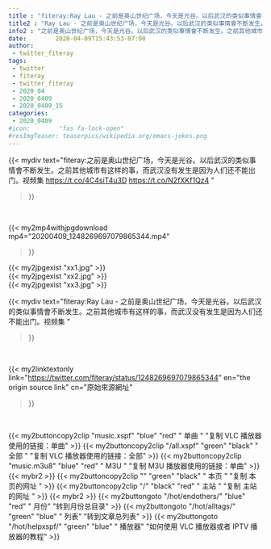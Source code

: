 ```yaml
---
title : "fiteray:Ray Lau - 之前是奥山世纪广场，今天是光谷。以后武汉的类似事情會不断发生。之前其他城市有这样的事，而武汉没有发生是因为人们还不能出门。视频集 "
title2 : "Ray Lau - 之前是奥山世纪广场，今天是光谷。以后武汉的类似事情會不断发生。之前其他城市有这样的事，而武汉没有发生是因为人们还不能出门。视频集 "
info2 : "之前是奥山世纪广场，今天是光谷。以后武汉的类似事情會不断发生。之前其他城市有这样的事，而武汉没有发生是因为人们还不能出门。视频集 https://t.co/4C4siT4u3D https://t.co/N2fXKf1Qz4 "
date:        2020-04-09T15:43:53-07:00
author:
 - twitter_fiteray
tags:
 - twitter
 - fiteray
 - twitter_fiteray
 - 2020_04
 - 2020_0409
 - 2020_0409_15
categories:
 - 2020_0409
#icon:        "fas fa-lock-open"
#resImgTeaser: teaserpics/wikipedia.org/emacs-jokes.png
---
```


{{< mydiv text="fiteray:之前是奥山世纪广场，今天是光谷。以后武汉的类似事情會不断发生。之前其他城市有这样的事，而武汉没有发生是因为人们还不能出门。视频集 https://t.co/4C4siT4u3D https://t.co/N2fXKf1Qz4 "
>}}
<br>


{{< my2mp4withjpgdownload mp4="20200409_1248269697079865344.mp4"
>}}

{{< my2jpgexist "xx1.jpg" >}}<br>
{{< my2jpgexist "xx2.jpg" >}}<br>
{{< my2jpgexist "xx3.jpg" >}}<br>



{{< mydiv text="fiteray:Ray Lau - 之前是奥山世纪广场，今天是光谷。以后武汉的类似事情會不断发生。之前其他城市有这样的事，而武汉没有发生是因为人们还不能出门。视频集 "
>}}
<br>

{{< my2linktextonly link="https://twitter.com/fiteray/status/1248269697079865344"
en="the origin source link" cn="原始來源網址"
>}}


<br>

{{< my2buttoncopy2clip "music.xspf"        "blue"   "red"    " 单曲 "  "复制 VLC 播放器使用的链接：单曲" >}} {{< my2buttoncopy2clip "/all.xspf"         "green"  "black"  " 全部 "  "复制 VLC 播放器使用的链接：全部" >}} {{< my2buttoncopy2clip "music.m3u8"        "blue"   "red"    " M3U  "    "复制 M3U 播放器使用的链接：单曲" >}} {{< mybr2 >}} {{< my2buttoncopy2clip ""                  "green"  "black"  " 本页 "    "复制 本页的网址 " >}} {{< my2buttoncopy2clip "/"                 "black"  "red"    " 主站 "    "复制 主站的网址 " >}} {{< mybr2 >}} {{< my2buttongoto      "/hot/endothers/"   "blue"   "red"    " 月份"   "转到月份总目录" >}} {{< my2buttongoto      "/hot/alltags/"     "green"  "blue"   " 列表"   "转到文章总列表" >}} {{< my2buttongoto      "/hot/helpxspf/"    "green"  "blue"   " 播放器" "如何使用 VLC 播放器或者 IPTV 播放器的教程" >}} 
